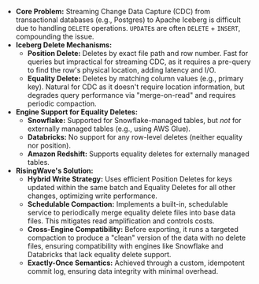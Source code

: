 *   **Core Problem:** Streaming Change Data Capture (CDC) from transactional databases (e.g., Postgres) to Apache Iceberg is difficult due to handling `DELETE` operations. `UPDATE`s are often `DELETE` + `INSERT`, compounding the issue.
*   **Iceberg Delete Mechanisms:**
    *   **Position Delete:** Deletes by exact file path and row number. Fast for queries but impractical for streaming CDC, as it requires a pre-query to find the row's physical location, adding latency and I/O.
    *   **Equality Delete:** Deletes by matching column values (e.g., primary key). Natural for CDC as it doesn't require location information, but degrades query performance via "merge-on-read" and requires periodic compaction.
*   **Engine Support for Equality Deletes:**
    *   **Snowflake:** Supported for Snowflake-managed tables, but *not* for externally managed tables (e.g., using AWS Glue).
    *   **Databricks:** No support for any row-level deletes (neither equality nor position).
    *   **Amazon Redshift:** Supports equality deletes for externally managed tables.
*   **RisingWave's Solution:**
    *   **Hybrid Write Strategy:** Uses efficient Position Deletes for keys updated within the same batch and Equality Deletes for all other changes, optimizing write performance.
    *   **Schedulable Compaction:** Implements a built-in, schedulable service to periodically merge equality delete files into base data files. This mitigates read amplification and controls costs.
    *   **Cross-Engine Compatibility:** Before exporting, it runs a targeted compaction to produce a "clean" version of the data with no delete files, ensuring compatibility with engines like Snowflake and Databricks that lack equality delete support.
    *   **Exactly-Once Semantics:** Achieved through a custom, idempotent commit log, ensuring data integrity with minimal overhead.
